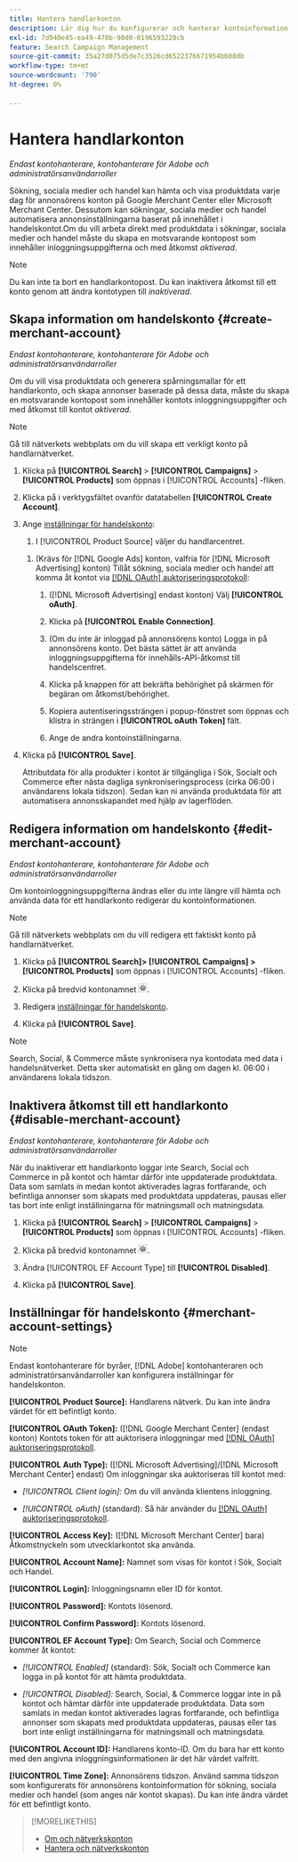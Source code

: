 ```yaml
---
title: Hantera handlarkonton
description: Lär dig hur du konfigurerar och hanterar kontoinformation för ett handlarcenterkonto.
exl-id: 7d940e45-ea49-470b-98d0-0196593228cb
feature: Search Campaign Management
source-git-commit: 35a27d075d5de7c3526cd6522376671954b608db
workflow-type: tm+mt
source-wordcount: '790'
ht-degree: 0%

---
```


# Hantera handlarkonton

*Endast kontohanterare, kontohanterare för Adobe och administratörsanvändarroller*

Sökning, sociala medier och handel kan hämta och visa produktdata varje dag för annonsörens konton på Google Merchant Center eller Microsoft Merchant Center. Dessutom kan sökningar, sociala medier och handel automatisera annonsinställningarna baserat på innehållet i handelskontot.Om du vill arbeta direkt med produktdata i sökningar, sociala medier och handel måste du skapa en motsvarande kontopost som innehåller inloggningsuppgifterna och med åtkomst *aktiverad*.

>[!NOTE]
>
>Du kan inte ta bort en handlarkontopost. Du kan inaktivera åtkomst till ett konto genom att ändra kontotypen till *inaktiverad*.

## Skapa information om handelskonto {#create-merchant-account}

*Endast kontohanterare, kontohanterare för Adobe och administratörsanvändarroller*

Om du vill visa produktdata och generera spårningsmallar för ett handlarkonto, och skapa annonser baserade på dessa data, måste du skapa en motsvarande kontopost som innehåller kontots inloggningsuppgifter och med åtkomst till kontot *aktiverad*.

>[!NOTE]
>
>Gå till nätverkets webbplats om du vill skapa ett verkligt konto på handlarnätverket.

1. Klicka på **[!UICONTROL Search]** \> **[!UICONTROL Campaigns]** \> **[!UICONTROL Products]** som öppnas i [!UICONTROL Accounts] -fliken.

1. Klicka på i verktygsfältet ovanför datatabellen **[!UICONTROL Create Account]**.

1. Ange [inställningar för handelskonto](#merchant-account-settings):

   1. I [!UICONTROL Product Source] väljer du handlarcentret.

   <!--

   1. ([!DNL Meta Ads] accounts only) Log in to the [!DNL Meta Ads] account.

   And are there additional steps just for Meta? If so, create a separate procedure for it.
   
   -->

   1. (Krävs för [!DNL Google Ads] konton, valfria för [!DNL Microsoft Advertising] konton) Tillåt sökning, sociala medier och handel att komma åt kontot via [[!DNL OAuth] auktoriseringsprotokoll](https://oauth.net/2/):

      1. ([!DNL Microsoft Advertising] endast konton) Välj **[!UICONTROL oAuth]**.

      1. Klicka på **[!UICONTROL Enable Connection]**.

      1. (Om du inte är inloggad på annonsörens konto) Logga in på annonsörens konto. Det bästa sättet är att använda inloggningsuppgifterna för innehålls-API-åtkomst till handelscentret.

      1. Klicka på knappen för att bekräfta behörighet på skärmen för begäran om åtkomst/behörighet.

      1. Kopiera autentiseringssträngen i popup-fönstret som öppnas och klistra in strängen i **[!UICONTROL oAuth Token]** fält.

      1. Ange de andra kontoinställningarna.

1. Klicka på **[!UICONTROL Save]**.

   Attributdata för alla produkter i kontot är tillgängliga i Sök, Socialt och Commerce efter nästa dagliga synkroniseringsprocess (cirka 06:00 i användarens lokala tidszon). Sedan kan ni använda produktdata för att automatisera annonsskapandet med hjälp av lagerflöden.

## Redigera information om handelskonto {#edit-merchant-account}

*Endast kontohanterare, kontohanterare för Adobe och administratörsanvändarroller*

Om kontoinloggningsuppgifterna ändras eller du inte längre vill hämta och använda data för ett handlarkonto redigerar du kontoinformationen.

>[!NOTE]
>
>Gå till nätverkets webbplats om du vill redigera ett faktiskt konto på handlarnätverket.

1. Klicka på **[!UICONTROL Search]\> [!UICONTROL Campaigns] \>[!UICONTROL Products]** som öppnas i [!UICONTROL Accounts] -fliken.

1. Klicka på bredvid kontonamnet ![Visa/redigera inställningar](/help/search-social-commerce/assets/settings.png "Visa/redigera inställningar").

1. Redigera [inställningar för handelskonto](#merchant-account-settings).

1. Klicka på **[!UICONTROL Save]**.

>[!NOTE]
>
>Search, Social, &amp; Commerce måste synkronisera nya kontodata med data i handelsnätverket. Detta sker automatiskt en gång om dagen kl. 06:00 i användarens lokala tidszon.

## Inaktivera åtkomst till ett handlarkonto {#disable-merchant-account}

*Endast kontohanterare, kontohanterare för Adobe och administratörsanvändarroller*

När du inaktiverar ett handlarkonto loggar inte Search, Social och Commerce in på kontot och hämtar därför inte uppdaterade produktdata. Data som samlats in medan kontot aktiverades lagras fortfarande, och befintliga annonser som skapats med produktdata uppdateras, pausas eller tas bort inte enligt inställningarna för matningsmall och matningsdata.

1. Klicka på **[!UICONTROL Search]** \> **[!UICONTROL Campaigns]** \> **[!UICONTROL Products]** som öppnas i [!UICONTROL Accounts] -fliken.

1. Klicka på bredvid kontonamnet ![Visa/redigera inställningar](/help/search-social-commerce/assets/settings.png "Visa/redigera inställningar").

1. Ändra [!UICONTROL EF Account Type] till **[!UICONTROL Disabled]**.

1. Klicka på **[!UICONTROL Save]**.

## Inställningar för handelskonto {#merchant-account-settings}

>[!NOTE]
>
>Endast kontohanterare för byråer, [!DNL Adobe] kontohanteraren och administratörsanvändarroller kan konfigurera inställningar för handelskonton.

**[!UICONTROL Product Source]:** Handlarens nätverk. Du kan inte ändra värdet för ett befintligt konto.

**[!UICONTROL OAuth Token]:** ([!DNL Google Merchant Center] (endast konton) Kontots token för att auktorisera inloggningar med [[!DNL OAuth] auktoriseringsprotokoll](https://oauth.net/2/).

**[!UICONTROL Auth Type]:** ([!DNL Microsoft Advertising]/[!DNL Microsoft Merchant Center] endast) Om inloggningar ska auktoriseras till kontot med:

* *[!UICONTROL Client login]:* Om du vill använda klientens inloggning.

* *[!UICONTROL oAuth]* (standard): Så här använder du [[!DNL OAuth] auktoriseringsprotokoll](https://oauth.net/2/).

**[!UICONTROL Access Key]:** ([!DNL Microsoft Merchant Center] bara) Åtkomstnyckeln som utvecklarkontot ska använda.

**[!UICONTROL Account Name]:** Namnet som visas för kontot i Sök, Socialt och Handel.

**[!UICONTROL Login]:** Inloggningsnamn eller ID för kontot.

**[!UICONTROL Password]:** Kontots lösenord.

**[!UICONTROL Confirm Password]:** Kontots lösenord.

**[!UICONTROL EF Account Type]:** Om Search, Social och Commerce kommer åt kontot:

* *[!UICONTROL Enabled]* (standard): Sök, Socialt och Commerce kan logga in på kontot för att hämta produktdata.

* *[!UICONTROL Disabled]:* Search, Social, &amp; Commerce loggar inte in på kontot och hämtar därför inte uppdaterade produktdata. Data som samlats in medan kontot aktiverades lagras fortfarande, och befintliga annonser som skapats med produktdata uppdateras, pausas eller tas bort inte enligt inställningarna för matningsmall och matningsdata.

**[!UICONTROL Account ID]:** Handlarens konto-ID. Om du bara har ett konto med den angivna inloggningsinformationen är det här värdet valfritt.

**[!UICONTROL Time Zone]:** Annonsörens tidszon. Använd samma tidszon som konfigurerats för annonsörens kontoinformation för sökning, sociala medier och handel (som anges när kontot skapas). Du kan inte ändra värdet för ett befintligt konto.

>[!MORELIKETHIS]
>
>* [Om och nätverkskonton](ad-network-account-about.md)
>* [Hantera och nätverkskonton](ad-network-account-manage.md)

